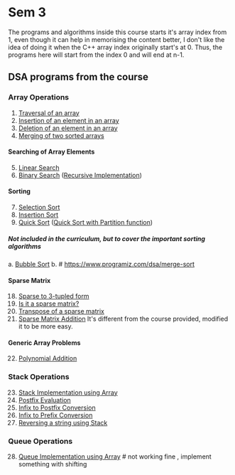# Sem 3

The programs and algorithms inside this course starts it's array index from 1, even though it can help in memorising the content better, I don't like the idea of doing it when the C++ array index originally start's at 0. Thus, the programs here will start from the index 0 and will end at n-1. 

## DSA programs from the course
### Array Operations
1. [Traversal of an array](./array/traversal.cpp)
2. [Insertion of an element in an array](./array/insertion.cpp)
3. [Deletion of an element in an array](./array/deletion.cpp)
4. [Merging of two sorted arrays](./array/mergingSortedArrays.cpp)
#### Searching of Array Elements
5. [Linear Search](./array/linearSearch.cpp)
6. [Binary Search](./array/binarySearch.cpp) ([Recursive Implementation](./array/recursiveBinarySearch.cpp))
#### Sorting
7. [Selection Sort](./array/selectionSort.cpp)
8. [Insertion Sort](./array/insertionSort.cpp)
9. [Quick Sort](./array/quickSort.cpp) ([Quick Sort with Partition function](./array/partitionQuickSort.cpp))
##### Not included in the curriculum, but to cover the important sorting algorithms 
  a. [Bubble Sort](./array/bubbleSort.cpp)
  b. # https://www.programiz.com/dsa/merge-sort
#### Sparse Matrix
18. [Sparse to 3-tupled form](./array/sparseToTriplet.cpp)
19. [Is it a sparse matrix?](./array/checkSparse.cpp)
20. [Transpose of a sparse matrix](./array/transposeSparse.cpp) 
21. [Sparse Matrix Addition](./array/sparseAddition.cpp) It's different from the course provided, modified it to be more easy.
#### Generic Array Problems 
22. [Polynomial Addition](./array/polynomial.cpp)

### Stack Operations 
23. [Stack Implementation using Array](./stack/stackUsingArray.cpp)
24. [Postfix Evaluation](./stack/postfix_evaluation.cpp)
25. [Infix to Postfix Conversion](./stack/infixToPostfix.cpp)
26. [Infix to Prefix Conversion](./stack/infixToPrefix.cpp)
27. [Reversing a string using Stack](./stack/reverseString.cpp)

### Queue Operations
28. [Queue Implementation using Array](./queue/queueArray.cpp) # not working fine , implement something with shifting

